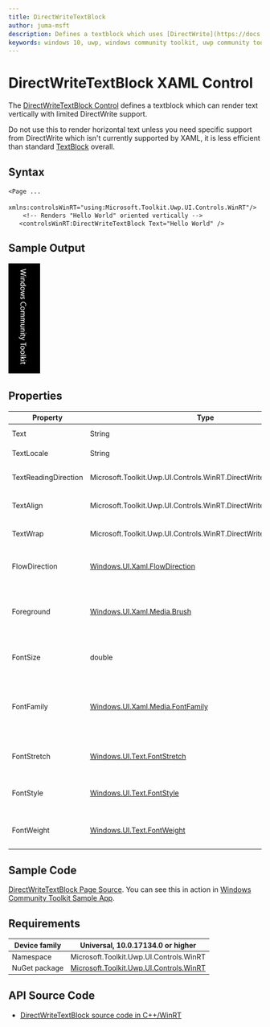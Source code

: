 ```yaml
---	
title: DirectWriteTextBlock	
author: juma-msft	
description: Defines a textblock which uses [DirectWrite](https://docs.microsoft.com/en-us/windows/desktop/directwrite/direct-write-portal) to render the font so that it can be oriented vertically	
keywords: windows 10, uwp, windows community toolkit, uwp community toolkit, uwp toolkit, DockPanel, XAML Control, xaml	
---	
```


 # DirectWriteTextBlock XAML Control	

 The [DirectWriteTextBlock Control](https://docs.microsoft.com/dotnet/api/microsoft.toolkit.uwp.ui.controls.winrt.DirectWriteTextBlock) defines a textblock which can render text vertically with limited DirectWrite support.	

 Do not use this to render horizontal text unless you need specific support from DirectWrite which isn't currently supported by XAML, it is less efficient than standard [TextBlock](https://docs.microsoft.com/uwp/api/windows.ui.xaml.controls.textblock) overall.	

 ## Syntax	

 ```xaml	
<Page ...	
     xmlns:controlsWinRT="using:Microsoft.Toolkit.Uwp.UI.Controls.WinRT"/>	
 	 <!-- Renders "Hello World" oriented vertically -->	
	<controlsWinRT:DirectWriteTextBlock Text="Hello World" />	
```	

 ## Sample Output

 ![DirectWriteTextBlock output](../resources/images/Controls/DirectWriteTextBlock.png)

 ## Properties	

 | Property | Type | Description |	
| -- | -- | -- |	
| Text | String | The text to render using DirectWrite |	
| TextLocale | String | The bcp-47 text locale tag to pass to DirectWrite, en-US by default |	
| TextReadingDirection | Microsoft.Toolkit.Uwp.UI.Controls.WinRT.DirectWriteReadingDirection | The reading direction of the text, TopToBottom by default, this maps to [DWRITE_READING_DIRECTION](https://docs.microsoft.com/en-us/windows/desktop/api/dwrite/ne-dwrite-dwrite_reading_direction) |	
| TextAlign | Microsoft.Toolkit.Uwp.UI.Controls.WinRT.DirectWriteTextAlignment | The orientation of the text, Leading by default, this maps to [DWRITE_TEXT_ALIGNMENT](https://docs.microsoft.com/en-us/windows/desktop/api/dwrite/ne-dwrite-dwrite_text_alignment) |	
| TextWrap | Microsoft.Toolkit.Uwp.UI.Controls.WinRT.DirectWriteWordWrapping | How to wrap the text, NoWrap by default, this maps to [DWRITE_WORD_WRAPPING](https://docs.microsoft.com/en-us/windows/desktop/api/dwrite/ne-dwrite-dwrite_word_wrapping) |	
| FlowDirection | [Windows.UI.Xaml.FlowDirection](https://docs.microsoft.com/uwp/api/windows.ui.xaml.flowdirection) | Inherited from [Windows.UI.Xaml.Controls.Control](https://docs.microsoft.com/uwp/api/windows.ui.xaml.controls.control). the flow direction of the text, LeftToRight by default |	
| Foreground | [Windows.UI.Xaml.Media.Brush](https://docs.microsoft.com/en-us/uwp/api/windows.ui.xaml.media.brush) | Inherited from [Windows.UI.Xaml.Controls.Control](https://docs.microsoft.com/uwp/api/windows.ui.xaml.controls.control). The font color of the text to render, this only supports [SolidColorBrush](https://docs.microsoft.com/uwp/api/windows.ui.xaml.media.solidcolorbrush) default is [Windows.UI.Colors.Black](https://docs.microsoft.com/en-us/uwp/api/windows.ui.colors.black#Windows_UI_Colors_Black) . |	
| FontSize | double | Inherited from [Windows.UI.Xaml.Controls.Control](https://docs.microsoft.com/uwp/api/windows.ui.xaml.controls.control). The font size of the text to render, 15 by default |	
| FontFamily | [Windows.UI.Xaml.Media.FontFamily](https://docs.microsoft.com/uwp/api/windows.ui.xaml.media.fontfamily) | Inherited from [Windows.UI.Xaml.Controls.Control](https://docs.microsoft.com/uwp/api/windows.ui.xaml.controls.control). The font family of the text to render, Segoe UI by default. This supports custom fonts with syntax like /Assets/FontFile.ttf#Font Name |	
| FontStretch | [Windows.UI.Text.FontStretch](https://docs.microsoft.com/uwp/api/windows.ui.text.fontstretch) | Inherited from [Windows.UI.Xaml.Controls.Control](https://docs.microsoft.com/uwp/api/windows.ui.xaml.controls.control). The font stretch of the text to render, Normal by default |	
| FontStyle | [Windows.UI.Text.FontStyle](https://docs.microsoft.com/uwp/api/windows.ui.text.fontstyle) | Inherited from [Windows.UI.Xaml.Controls.Control](https://docs.microsoft.com/uwp/api/windows.ui.xaml.controls.control). The font stretch of the text to render, Normal by default |	
| FontWeight | [Windows.UI.Text.FontWeight](https://docs.microsoft.com/uwp/api/windows.ui.text.fontweight) | Inherited from [Windows.UI.Xaml.Controls.Control](https://docs.microsoft.com/uwp/api/windows.ui.xaml.controls.control). The font stretch of the text to render, Normal by default |	

 ## Sample Code

 [DirectWriteTextBlock Page Source](https://github.com/Microsoft/WindowsCommunityToolkit//tree/master/Microsoft.Toolkit.Uwp.SampleApp/SamplePages/DirectWriteTextBlock). You can see this in action in [Windows Community Toolkit Sample App](https://www.microsoft.com/store/apps/9NBLGGH4TLCQ).

 ## Requirements	

 | Device family | Universal, 10.0.17134.0 or higher |	
| -- | -- |	
| Namespace | Microsoft.Toolkit.Uwp.UI.Controls.WinRT |	
| NuGet package | [Microsoft.Toolkit.Uwp.UI.Controls.WinRT](https://www.nuget.org/packages/Microsoft.Toolkit.Uwp.UI.Controls.WinRT/) |	

 ## API Source Code	

 * [DirectWriteTextBlock source code in C++/WinRT](https://github.com/Microsoft/WindowsCommunityToolkit//tree/master/Microsoft.Toolkit.Uwp.UI.Controls.WinRT)